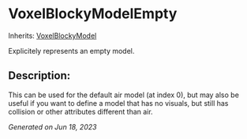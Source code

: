 # VoxelBlockyModelEmpty

Inherits: [VoxelBlockyModel](VoxelBlockyModel.md)


Explicitely represents an empty model.

## Description: 

This can be used for the default air model (at index 0), but may also be useful if you want to define a model that has no visuals, but still has collision or other attributes different than air.

_Generated on Jun 18, 2023_
